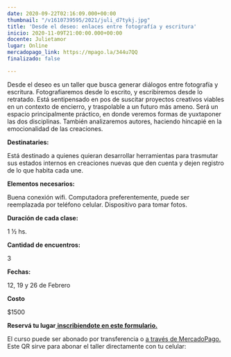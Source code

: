 ```yaml
---
date: 2020-09-22T02:16:09.000+00:00
thumbnail: "/v1610739595/2021/juli_d7tykj.jpg"
title: 'Desde el deseo: enlaces entre fotografía y escritura'
inicio: 2020-11-09T21:00:00.000+00:00
docente: Julietamor
lugar: Online
mercadopago_link: https://mpago.la/344u7QQ
finalizado: false

---
```

Desde el deseo es un taller que busca generar diálogos entre fotografía y escritura. Fotografiaremos desde lo escrito, y escribiremos desde lo retratado. Está sentipensado en pos de suscitar proyectos creativos viables en un contexto de encierro, y traspolable a un futuro más ameno. Será un espacio principalmente práctico, en donde veremos formas de yuxtaponer las dos disciplinas. También analizaremos autores, haciendo hincapié en la emocionalidad de las creaciones.

**Destinataries:**

Está destinado a quienes quieran desarrollar herramientas para trasmutar sus estados internos en creaciones nuevas que den cuenta y dejen registro de lo que habita cada une.

**Elementos necesarios:**

Buena conexión wifi. Computadora preferentemente, puede ser reemplazada por teléfono celular. Dispositivo para tomar fotos.

**Duración de cada clase:**

1 ½ hs.

**Cantidad de encuentros:**

3

**Fechas:**

12, 19 y 26 de Febrero

**Costo**

$1500

**Reservá tu lugar**[ **inscribiendote en este formulario.**](https://docs.google.com/forms/d/1NuzX-dtS3vPRKcIDTxNPLovBELPZKqMwyd82HtVHc1s/edit)

El curso puede ser abonado por transferencia o [a través de MercadoPago. ](https://mpago.la/344u7QQ)Este QR sirve para abonar el taller directamente con tu celular: